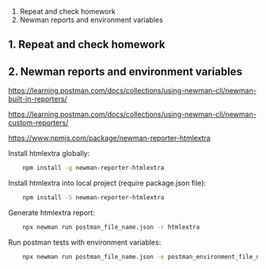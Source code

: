 1. Repeat and check homework
2. Newman reports and environment variables
 

## 1. Repeat and check homework


## 2. Newman reports and environment variables

https://learning.postman.com/docs/collections/using-newman-cli/newman-built-in-reporters/  

https://learning.postman.com/docs/collections/using-newman-cli/newman-custom-reporters/  

https://www.npmjs.com/package/newman-reporter-htmlextra  


Install htmlextra globally:
```bash
    npm install -g newman-reporter-htmlextra
```

Install htmlextra into local project (require package.json file):
```bash
    npm install -S newman-reporter-htmlextra
```

Generate htmlextra report:
```bash
    npx newman run postman_file_name.json -r htmlextra
```

Run postman tests with environment variables:

```bash
    npx newman run postman_file_name.json -e postman_environment_file_name.json 
```


